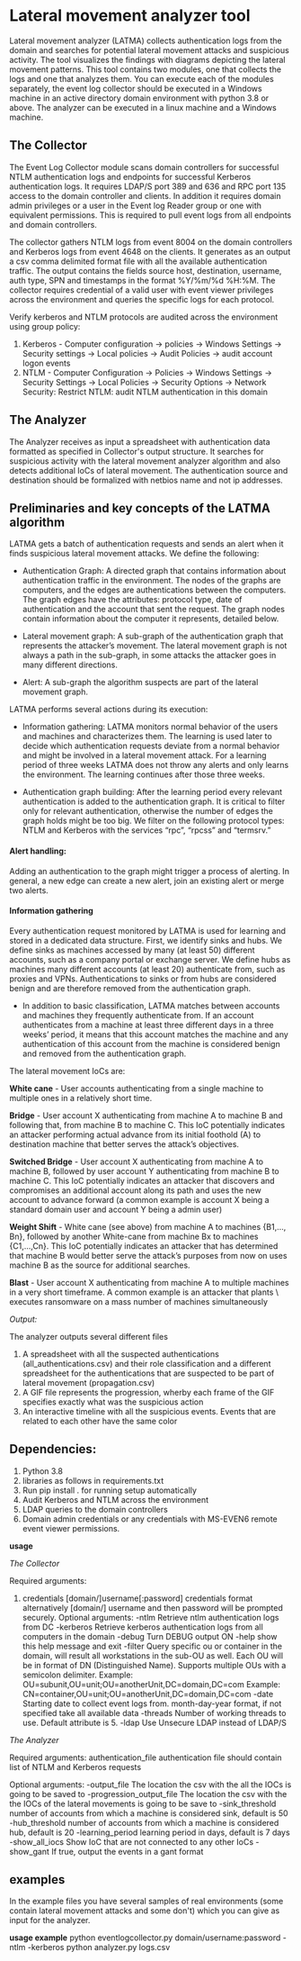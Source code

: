 # Lateral movement analyzer tool

Lateral movement analyzer (LATMA) collects authentication logs from the domain and searches for potential lateral 
movement attacks and suspicious activity. The tool visualizes the findings with diagrams depicting the lateral movement
patterns. This tool contains two modules, one that collects the logs and one that analyzes them. You can execute each 
of the modules separately, the event log collector should be executed in a Windows machine in an active directory domain 
environment with python 3.8 or above. The analyzer can be executed in a linux machine and a Windows machine.  
 
 ## The Collector
The Event Log Collector module scans domain controllers for successful NTLM authentication logs and endpoints for
 successful Kerberos authentication logs. It requires LDAP/S port 389 and 636 and RPC port 135 access to the domain
  controller and clients. In addition it requires domain admin privileges or a user in the Event log Reader group or one
   with equivalent permissions. This is required to pull event logs from all endpoints and domain controllers. 

The collector gathers NTLM logs from event 8004 on the domain controllers and Kerberos logs from event 4648 on the 
clients. It generates as an output a csv comma delimited format file with all the available authentication traffic. 
The output contains the fields source host, destination, username, auth type, SPN and timestamps in the format
 %Y/%m/%d %H:%M. The collector requires credential of a valid user with event viewer privileges across the environment 
 and queries the specific logs for each protocol. 

Verify kerberos and NTLM protocols are audited across the environment using group policy:
1. Kerberos - Computer configuration -> policies -> Windows Settings -> Security settings -> Local policies ->
 Audit Policies -> audit account logon events   
2. NTLM - Computer Configuration -> Policies -> Windows Settings -> Security Settings -> Local Policies -> 
Security Options -> Network Security: Restrict NTLM: audit NTLM authentication in this domain 
  
 
 ## The Analyzer
The Analyzer receives as input a spreadsheet with authentication data formatted as specified in Collector's output structure. It 
searches for suspicious activity with the lateral movement analyzer algorithm and also detects additional IoCs of 
lateral movement. The authentication source and destination should be formalized with netbios name and not ip addresses. 

## Preliminaries and key concepts of the LATMA algorithm 
LATMA gets a batch of authentication requests and sends an alert when it finds suspicious lateral movement attacks. 
We define the following: 

- Authentication Graph: A directed graph that contains information about authentication traffic in the environment. 
The nodes of the graphs are computers, and the edges are authentications between the computers. The graph edges have the
 attributes: protocol type, date of authentication and the account that sent the request. The graph nodes contain 
 information about the computer it represents, detailed below. 
 
 - Lateral movement graph: A sub-graph of the authentication graph that represents the attacker’s movement. The lateral
  movement graph is not always a path in the sub-graph, in some attacks the attacker goes in many different directions.
  
 - Alert: A sub-graph the algorithm suspects are part of the lateral movement graph. 

LATMA performs several actions during its execution: 

- Information gathering: LATMA monitors normal behavior of the users and machines and characterizes them. The learning 
is used later to decide which authentication requests deviate from a normal behavior and might be involved in a lateral
 movement attack. For a learning period of three weeks LATMA does not throw any alerts and only learns the environment.
  The learning continues after those three weeks.    
  
 - Authentication graph building: After the learning period every relevant authentication is added to the 
  authentication graph. It is critical to filter only for relevant authentication, otherwise the number of edges the 
  graph holds might be too big. We filter on the following protocol types: NTLM and Kerberos with the services “rpc”,
   “rpcss” and “termsrv.”
   
#### Alert handling: 
 Adding an authentication to the graph might trigger a process of alerting. In general, a new edge can create a new 
 alert, join an existing alert or merge two alerts. 

#### Information gathering 

Every authentication request monitored by LATMA is used for learning and stored in a dedicated data structure. First, 
we identify sinks and hubs. We define sinks as machines accessed by many (at least 50) different accounts, such as a 
company portal or exchange server. We define hubs as machines many different accounts (at least 20) authenticate from, 
such as proxies and VPNs. Authentications to sinks or from hubs are considered benign and are therefore removed from the
 authentication graph.  
 
- In addition to basic classification, LATMA matches between accounts and machines they frequently authenticate from. 
If an account authenticates from a machine at least three different days in a three weeks’ period, it means that this
 account matches the machine and any authentication of this account from the machine is considered benign and removed 
 from the authentication graph.  



The lateral movement IoCs are: 

**White cane** - User accounts authenticating from a single machine to multiple ones in a relatively short time. 

**Bridge** - User account X authenticating from machine A to machine B and following that, from machine B to 
machine C. This IoC potentially indicates an attacker performing actual advance from its initial foothold (A) to 
destination machine that better serves the attack’s objectives.

**Switched Bridge** -  User account X  authenticating from machine A to machine B, followed by user account Y
 authenticating from machine B to machine C. This IoC potentially indicates an attacker that discovers and compromises 
 an additional account along its path and uses the new account to advance forward (a common example is account X being a
  standard domain user and account Y being a admin user) 
  
**Weight Shift** - White cane (see above) from machine A to machines {B1,…, Bn}, followed by another White-cane from machine 
Bx  to machines {C1,…,Cn}. This IoC potentially indicates an attacker that has determined that machine B would better serve 
the attack’s purposes from now on uses machine B as the source for additional searches. 

**Blast** - User account X authenticating from machine A to multiple machines in a very short timeframe. A common 
example is an attacker that plants \ executes ransomware on a mass number of machines simultaneously 

*Output:*

The analyzer outputs several different files

1. A spreadsheet with all the suspected authentications (all_authentications.csv) and their role classification and a 
different spreadsheet for the authentications that are suspected to be part of lateral movement (propagation.csv)
2. A GIF file represents the progression, wherby each frame of the GIF specifies exactly what was the suspicious action
3. An interactive timeline with all the suspicious events. Events that are related to each other have the same color

 
## Dependencies:
1. Python 3.8
2. libraries as follows in requirements.txt
3. Run pip install . for running setup automatically
3. Audit Kerberos and NTLM across the environment
4. LDAP queries to the domain controllers
5. Domain admin credentials or any credentials with MS-EVEN6 remote event viewer permissions.
 
 **usage**
 
 *The Collector*
 
 Required arguments:
1. credentials  [domain/]username[:password] credentials format
   alternatively [domain/] username and then password will be prompted securely.
Optional arguments:
-ntlm        Retrieve ntlm authentication logs from DC
-kerberos    Retrieve kerberos authentication logs from all computers in the domain
-debug       Turn DEBUG output ON
-help        show this help message and exit
-filter      Query specific ou or container in the domain, will result
                    all workstations in the sub-OU as well.  Each OU will be in
                    format of DN (Distinguished Name). Supports multiple OUs
                    with a semicolon delimiter. Example:
                    OU=subunit,OU=unit;OU=anotherUnit,DC=domain,DC=com
                    Example:
                    CN=container,OU=unit;OU=anotherUnit,DC=domain,DC=com
-date         Starting date to collect event logs from. month-day-year format, if not specified take all available data
-threads     Number of working threads to use. Default attribute is 5. 
-ldap        Use Unsecure LDAP instead of LDAP/S

 *The Analyzer*
 
 Required arguments:
 authentication_file    authentication file should contain list of NTLM and Kerberos requests
 
 Optional arguments:
 -output_file         The location the csv with the all the IOCs is going to be saved to
 -progression_output_file         The location the csv with the the IOCs of the lateral movements is going to be save to
 -sink_threshold        number of accounts from which a machine is considered sink, default is 50
 -hub_threshold         number of accounts from which a machine is considered hub, default is 20
 -learning_period       learning period in days, default is 7 days
 -show_all_iocs         Show IoC that are not connected to any other IoCs
 -show_gant             If true, output the events in a gant format
 
 
  ## examples
In the example files you have several samples of real environments (some contain lateral movement attacks and some 
don't) which you can give as input for the analyzer. 
 
 **usage example**
 python eventlogcollector.py domain/username:password -ntlm -kerberos
 python analyzer.py logs.csv
 